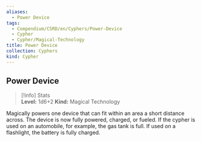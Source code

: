 ```yaml
---
aliases:
  - Power Device
tags:
  - Compendium/CSRD/en/Cyphers/Power-Device
  - Cypher
  - Cypher/Magical-Technology
title: Power Device
collection: Cyphers
kind: Cypher
---
```

## Power Device 
>[!info] Stats  
> **Level:** 1d6+2 
> **Kind:** Magical Technology
  
Magically powers one device that can fit within an area a short distance across. The device is now fully powered, charged, or fueled. If the cypher is used on an automobile, for example, the gas tank is full. If used on a flashlight, the battery is fully charged. 
